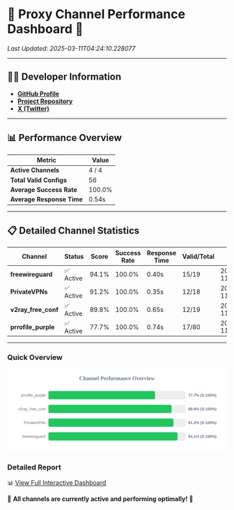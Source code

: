 # 🌟 Proxy Channel Performance Dashboard 🌟

_Last Updated: 2025-03-11T04:24:10.228077_

---

## 👩‍💻 Developer Information

- **[GitHub Profile](https://github.com/4n0nymou3)**  
- **[Project Repository](https://github.com/4n0nymou3/multi-proxy-config-fetcher)**  
- **[X (Twitter)](https://x.com/4n0nymou3)**  

---

## 📊 Performance Overview

| Metric                | Value       |
|-----------------------|-------------|
| **Active Channels**   | 4 / 4       |
| **Total Valid Configs** | 56          |
| **Average Success Rate** | 100.0%      |
| **Average Response Time** | 0.54s       |

---

## 📋 Detailed Channel Statistics

| Channel          | Status     | Score  | Success Rate | Response Time | Valid/Total | Last Success               |
|------------------|------------|--------|--------------|---------------|-------------|----------------------------|
| **freewireguard**  | ✅ Active  | 94.1%  | 100.0% | 0.40s         | 15/19       | 2025-03-11T04:24:10.226323 |
| **PrivateVPNs**  | ✅ Active  | 91.2%  | 100.0% | 0.35s         | 12/18       | 2025-03-11T04:24:09.797206 |
| **v2ray_free_conf**  | ✅ Active  | 89.8%  | 100.0% | 0.65s         | 12/19       | 2025-03-11T04:24:09.417241 |
| **prrofile_purple**  | ✅ Active  | 77.7%  | 100.0% | 0.74s         | 17/80       | 2025-03-11T04:24:08.693558 |

---

### Quick Overview
<div align="center">
  <a href="https://raw.githubusercontent.com/nullluser/NullRepo/refs/heads/main/assets/channel_stats_chart.svg">
    <img src="https://raw.githubusercontent.com/nullluser/NullRepo/refs/heads/main/assets/channel_stats_chart.svg" alt="Source Performance Statistics" width="800">
  </a>
</div>

### Detailed Report
📊 [View Full Interactive Dashboard](https://htmlpreview.github.io/?https://github.com/nullluser/NullRepo/blob/main/assets/performance_report.html)

🎉 **All channels are currently active and performing optimally!** 🎉
